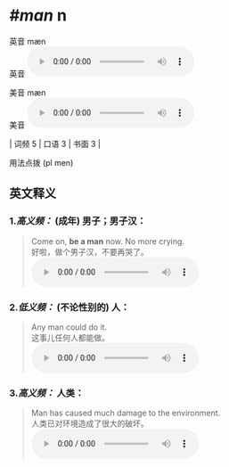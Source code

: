 # ***\#man*** n
英音 mæn  
英音
<audio src="./media/man-B.aac" controls="controls"></audio>

美音 mæn  
美音
<audio src="./media/man.aac" controls="controls"></audio>



| 词频 5 | 口语 3 | 书面 3 |  

用法点拨  (pl men)

英文释义
---
### 1.*高义频：* **(成年) 男子；男子汉：**  

 > Come on, **be a man** now. No more crying.   
 > 好啦，做个男子汉，不要再哭了。    
<audio src="./media/man-1.aac" controls="controls"></audio>

### 2.*低义频：* **(不论性别的) 人：**  

 > Any man could do it.   
 > 这事儿任何人都能做。    
<audio src="./media/man-2.aac" controls="controls"></audio>

### 3.*高义频：* **人类：**  

 > Man has caused much damage to the environment.  
 > 人类已对环境造成了很大的破坏。    
<audio src="./media/man-3.aac" controls="controls"></audio>


